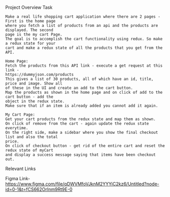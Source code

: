 Project Overview
Task

    Make a real life shopping cart application where there are 2 pages - First is the home page 
    where you fetch a list of products from an api and the products are displayed. The second 
    page is the my cart Page.
    The goal is to accomplish the cart functionality using redux. So make a redux state for your 
    cart and make a redux state of all the products that you get from the API.
    
    Home Page:
    Fetch the products from this API link - execute a get request at this link - 
    https://dummyjson.com/products
    This gives a list of 30 products, all of which have an id, title, price and image. Show all 
    of these in the UI and create an add to the cart button.
    Map the products as shown in the home page and on click of add to the cart button - add the 
    object in the redux state.
    Make sure that if an item is already added you cannot add it again.
    
    My Cart Page:
    Get your cart products from the redux state and map them as shown.
    On click of remove from the cart - again update the redux state everytime.
    On the right side, make a sidebar where you show the final checkout list and also the total 
    price.
    On click of checkout button - get rid of the entire cart and reset the redux state of myCart 
    and display a success message saying that items have been checkout out.

Relevant Links

Figma Link- https://www.figma.com/file/qDWVMfoVJknM2YYYiC2kz6/Untitled?node-id=0-1&t=fCS662OrInm9Rt9E-0
